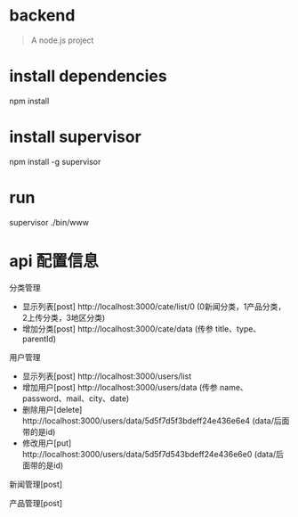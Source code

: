 # backend

> A node.js project

# install dependencies 
npm install

# install supervisor 
npm install -g supervisor

# run 
supervisor ./bin/www

# api 配置信息
分类管理

* 显示列表[post] http://localhost:3000/cate/list/0  (0新闻分类，1产品分类，2上传分类，3地区分类)
* 增加分类[post] http://localhost:3000/cate/data  (传参 title、type、parentId)

用户管理

* 显示列表[post] http://localhost:3000/users/list    
* 增加用户[post] http://localhost:3000/users/data  (传参 name、password、mail、city、date)
* 删除用户[delete] http://localhost:3000/users/data/5d5f7d5f3bdeff24e436e6e4  (data/后面带的是id)
* 修改用户[put] http://localhost:3000/users/data/5d5f7d543bdeff24e436e6e0  (data/后面带的是id)

新闻管理[post]

产品管理[post]